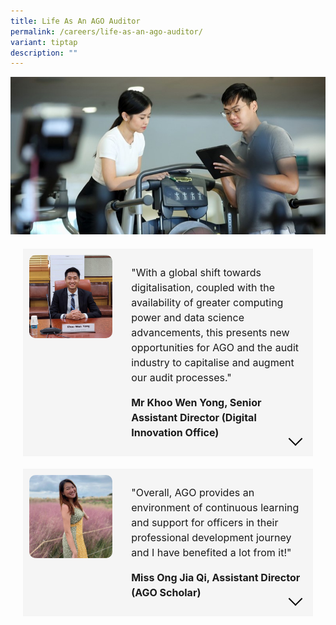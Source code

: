 ```yaml
---
title: Life As An AGO Auditor
permalink: /careers/life-as-an-ago-auditor/
variant: tiptap
description: ""
---
```

<style>
  .accordion {
   margin: 20px;
  }

  .accordion-item {
   display: none;
  }

  .accordion-label {
   background-color: #f4f4f4;
   cursor: pointer;
   display: block;
   margin-bottom: 20px;
	position: relative;
  }
	
	.accordion-content {
		margin: 20px 0 40px 0
	}

  .accordion-item:not(:checked)+.accordion-label+.accordion-content {
   display: none;
  }

  .accordion-item:checked+.accordion-label+.accordion-content {
   display: block;
  }
	
	.accordion-item:checked+.accordion-label i {
		transform: rotate(-45deg);
	}
	
	i {
		display: inline-block;
		font-style: normal;
		position: relative;
	}

i.arrow {
width: 1em;
height: 1em;
border-right: 0.2em solid black;
border-top: 0.2em solid black;
transform: rotate(135deg);
position: absolute;
bottom: 20px;
right: 20px;
}

  .testimonial {
   display: flex;
   column-gap: 30px;
   padding: 10px;

   background-color: #f5f5f5;
  }

  .testimonial-image {
   width: 30%;
  }

  .testimonial-image img {
   width: 100%;
   border-radius: 10px;
  }

  .testimonial-content {
   flex: 1;
  }
	
	.testimonial-content p {
		font-size: 16px;
		line-height: 1.5;
	}

</style>
![](/images/Stadium%20Shoot/lowres2Z0A7417_800x400.jpg)
  <div class="accordion">
   <input id="section1" class="accordion-item" type="checkbox">
   <label for="section1" class="accordion-label">
    <div class="testimonial">
     <div class="testimonial-image">
      <img src="/images/wen_yong_original.jpg" alt="Wen Yong" title="Wen Yong">
     </div>
     <div class="testimonial-content">
      <p>
       "With a global shift towards digitalisation, coupled with the availability of greater computing power and data
       science advancements, this presents new opportunities for AGO and the audit industry to capitalise and augment
       our audit processes."
      </p>
			 <p><strong>Mr Khoo Wen Yong, Senior Assistant Director (Digital Innovation Office)</strong></p>
     </div>
    </div>
		<i class="arrow"></i>
   </label>
   <div class="accordion-content">
    <h4>Interesting Aspects as an Auditor</h4>
    <p>
     The role of an auditor is dynamic. It requires a range of skillsets from technical audit knowledge, strong writing
     and presentation skills, to data analytics capabilities. You will experience a change in environment and team
     composition approximately every 3 to 9 months depending on the types of audit engagements, and get to interact
     with officers at the Whole-of-Government level.
    </p>
    <p>
     One interesting aspect about being an auditor is that you get to understand and audit the processes in different
     Government Agencies. This helps to develop a macro view on how the Government operates, as well as to understand a
     wide range of processes that you would not get if you were to stay in a single role for extended period.
    </p>
    <p>
     Work in the Digital Innovation Office (DIO)
     From 2018 onwards, AGO started to embark on more data analytics and automation initiatives. As I had self-learned
     some programming skills (such as VBA and basic python), and worked on small scale automation projects, I was
     deployed to the Digital Innovation Office (DIO) to scale up such initiatives.
    </p>
    <p>
     Since then, DIO has up-skilled the general proficiency of our officers in data analytics and automation
     capabilities through courses, sharing sessions and on job trainings. We have also worked with audit teams to
     deploy a wide range of projects, involving data visualisation, robotic process automation, advanced data
     preparation and machine learning models. This has enabled our audit teams to streamline their processes, enjoy
     man-hour savings, and to provide a new dimension to our audits that was not possible through traditional audit
     steps.
    </p>
    <h4>Continuous learning and upskilling opportunity</h4>
    <p>
     AGO places high emphasis on continuous learning and professional development of our officers. I was given the
     opportunity to pursue a full-time Master of IT in Business (Analytics) from SMU in 2020, which allowed me to
     further hone my data science technical skills. Through the course, I covered programming and advanced concepts,
     such as text analytics, graph analytics and machine learning model development. I was able to work with audit
     teams to apply these concepts when I came back to AGO.
    </p>
    <h4>Overseas Exposure</h4>
    <p>
     AGO has periodic engagements with audit institutions from other countries. In September 2022, I was part of the
     delegation sent on a learning trip to the Board of Audit and Inspection of the Republic of Korea (BAI), to learn
     more about BAI’s digital and technological transformation strategy, including the IT systems developed by BAI and
     BAI’s manpower development plans.
    </p>
    <p>
     Through the trip, I got to better understand how the Koreans developed their data analytics system and electronic
     audit management system, and also took away key learning points that we could consider in our own initiatives.
     While there is a difference in language and culture, it was interesting to note that auditors still shared certain
     similar traits, such as professional scepticism and the need for independence in our reporting process.
    </p>
    <p>
     Looking back at the past 10 years in AGO, it has been a rewarding journey and I have never regretted my decision
     to join AGO. Looking forward to the exciting times ahead!
    </p>
   </div>
   <input id="section2" class="accordion-item" type="checkbox">
   <label for="section2" class="accordion-label">
    <div class="testimonial">
     <div class="testimonial-image">
      <img src="/images/jia_qi_2.jpg" alt="Ong Jia Qi" title="Ong Jia Qi">
     </div>
     <div class="testimonial-content">
      <p>"Overall, AGO provides an environment of continuous learning and support for officers in their professional
       development journey and I have benefited a lot from it!"</p>
			 <p><strong>Miss Ong Jia Qi, Assistant Director (AGO Scholar)</strong></p>
     </div>
    </div>
		 		<i class="arrow"></i>
   </label>

   <div class="accordion-content">
    <h4>About AGO Auditing Service Scholarship</h4>
    <p>I chose to apply for the AGO Auditing Service Scholarship, as I was very drawn to the work and the mission that
     AGO prides itself on. My personal values resonated with that of AGO’s. Also, I have always wanted to join the
     public service when I was young, and wanted to be part of this greater mission in contributing back to the society.
    </p>
    <h4>Interesting Aspects as an Auditor</h4>
    <p>I have had the opportunity to audit different agencies and conduct different types of audits at AGO. Auditing
     different agencies allows me to understand things from a strategic perspective and gain an exposure to what
     different agencies does. Furthermore, there is no audit that is ever the same, which is something that challenges
     and propels me every day! Besides that, I also do enjoy working together in teams with my teammates, where everyone
     brings a different perspective to the discussion which makes our audit work interesting.</p>
    <p>Besides audit work, I was involved in the Enterprise Risk Management (ERM) project team whereby the team
     developed an ERM framework for AGO, as well as a risk assessment methodology for certain types of audits. Overall,
     it was a very meaningful experience for me, as I had always been very interested in learning such frameworks since
     university days. The project allowed the application of theoretical frameworks (COSO) into a real-life scenario,
     which in this case refers to AGO’s context. It is heartening to see how such a framework can potentially benefit us
     in the future, especially when we are operating in an increasingly challenging operating environment.</p>

    <h4>Attachment Opportunity</h4>
    <p>I had the opportunity to be attached to one of the private audit firms for 6 months, in their Technology, Media
     and Telecommunications sector. The experience thus far has been an eye-opening one, as I got to experience working
     in the private sector and understand their work culture and audit practices. I also had hands-on experience on
     their analytical tools and audit platform which I believe is relevant even in the public sector due to the rampant
     move towards more digitalization. In addition, skills such as project management and client management were some
     valuable lessons that I took away as well.</p>

    <h4>Professional Development and Upskilling</h4>
    <p>AGO prioritises on professional development for all officers. Asides from the foundation course that all new
     officers would go through, AGO sponsors professional certifications to allow officers to upskill themselves.</p>

    <p>Under AGO’s sponsorship, I have taken the Certified Internal Auditor Certification and am currently in progress
     of completing my Singapore Chartered Accountant Qualification. Besides these, AGO also launched the Skill-Up
     programme a few years back, whereby officers are encouraged to pursue courses outside of work, which is a good
     initiative for all AGO officers to broaden their perspectives and learn new skills. </p>
   </div>
  </div>
